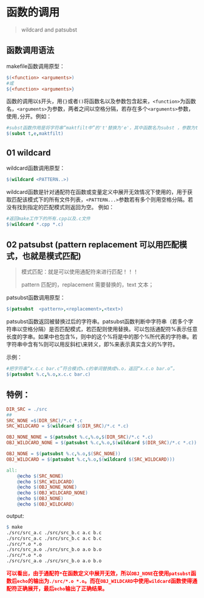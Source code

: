 # 函数的调用

>wildcard and patsubst

## 函数调用语法

makefile函数调用原型：

`````makefile
$(<function> <arguments>)
#或
${<function> <arguments>}
`````

函数的调用以`$`开头，用`{}`或者`()`将函数名以及参数包含起来，`<function>`为函数名，`<arguments>`为参数，两者之间以空格分隔，若存在多个`<arguments>`参数，使用`,`分开。例如：

````makefile
#subst函数作用是将字符串“maktfilt中”的't'替换为'e'，其中函数名为subst ，参数为t,e,maktfilt
$(subst t,e,maktfilt) 
````

## 01 wildcard

wildcard函数调用原型：

```makefile
$(wildcard <PATTERN..>)
```

wildcard函数是针对通配符在函数或变量定义中展开无效情况下使用的，用于获取匹配该模式下的所有文件列表，`<PATTERN...>`参数若有多个则用空格分隔。若没有找到指定的匹配模式则返回为空。
例如：

````makefile
#返回make工作下的所有.cpp以及.c文件
$(wildcard *.cpp *.c)
````



## 02 patsubst  (pattern replacement 可以用匹配模式，也就是模式匹配)

>模式匹配：就是可以使用通配符来进行匹配！！！
>
>pattern 匹配的，replacement 需要替换的，text 文本；

patsubst函数调用原型：

`````makefile
$(patsubst  <pattern>,<replacement>,<text>)
`````

patsubst函数返回被替换过后的字符串。patsubst函数判断<text>中字符串（若多个字符串以空格分隔）是否匹配<pattern>模式，若匹配则使用<replacement>替换<text>。<pattern>可以包括通配符%表示任意长度的字串。如果<replacement>中也包含%，则<replacement>中的这个%将是<pattern>中的那个%所代表的字符串。若字符串中含有%则可以用反斜杠\来转义，即\%来表示真实含义的%字符。

示例：

`````makefile
#把字符串“x.c.c bar.c”符合模式%.c的单词替换成%.o，返回“x.c.o bar.o”。
$(patsubst %.c,%.o,x.c.c bar.c)
`````



## 特例：

````makefile
DIR_SRC = ./src
## 
SRC_NONE =$(DIR_SRC)/*.c *.c
SRC_WILDCARD = $(wildcard $(DIR_SRC)/*.c *.c)

OBJ_NONE_NONE = $(patsubst %.c,%.o,$(DIR_SRC)/*.c *.c) 
OBJ_WILDCARD_NONE = $(patsubst %.c,%.o,$(wildcard $(DIR_SRC)/*.c *.c))

OBJ_NONE = $(patsubst %.c,%.o,$(SRC_NONE)) 
OBJ_WILDCARD = $(patsubst %.c,%.o,$(wildcard $(SRC_WILDCARD)))

all:
	@echo $(SRC_NONE)
	@echo $(SRC_WILDCARD)
	@echo $(OBJ_NONE_NONE)
	@echo $(OBJ_WILDCARD_NONE)
	@echo $(OBJ_NONE)
	@echo $(OBJ_WILDCARD)

````

output:

````makefile
$ make
./src/src_a.c ./src/src_b.c a.c b.c
./src/src_a.c ./src/src_b.c a.c b.c
./src/*.o *.o
./src/src_a.o ./src/src_b.o a.o b.o
./src/*.o *.o
./src/src_a.o ./src/src_b.o a.o b.o

````

<font color=red>**可以看出，由于通配符`*`在函数定义中展开无效，所以`OBJ_NONE`在使用`patsubst`函数后`echo`的输出为`./src/*.o *.o`。而在`OBJ_WILDCARD`中使用`wildcard`函数使得通配符正确展开，最后`echo`输出了正确结果。**</font>

